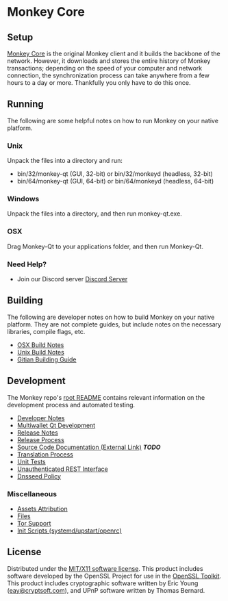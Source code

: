 Monkey Core
=====================

Setup
---------------------
[Monkey Core](http://monkey.vision) is the original Monkey client and it builds the backbone of the network. However, it downloads and stores the entire history of Monkey transactions; depending on the speed of your computer and network connection, the synchronization process can take anywhere from a few hours to a day or more. Thankfully you only have to do this once.

Running
---------------------
The following are some helpful notes on how to run Monkey on your native platform.

### Unix

Unpack the files into a directory and run:

- bin/32/monkey-qt (GUI, 32-bit) or bin/32/monkeyd (headless, 32-bit)
- bin/64/monkey-qt (GUI, 64-bit) or bin/64/monkeyd (headless, 64-bit)

### Windows

Unpack the files into a directory, and then run monkey-qt.exe.

### OSX

Drag Monkey-Qt to your applications folder, and then run Monkey-Qt.

### Need Help?

* Join our Discord server [Discord Server](https://discord.monkey.vision)

Building
---------------------
The following are developer notes on how to build Monkey on your native platform. They are not complete guides, but include notes on the necessary libraries, compile flags, etc.

- [OSX Build Notes](build-osx.md)
- [Unix Build Notes](build-unix.md)
- [Gitian Building Guide](gitian-building.md)

Development
---------------------
The Monkey repo's [root README](https://github.com/monkeyproject/monkeyv2/blob/master/README.md) contains relevant information on the development process and automated testing.

- [Developer Notes](developer-notes.md)
- [Multiwallet Qt Development](multiwallet-qt.md)
- [Release Notes](release-notes.md)
- [Release Process](release-process.md)
- [Source Code Documentation (External Link)](https://dev.visucore.com/bitcoin/doxygen/) ***TODO***
- [Translation Process](translation_process.md)
- [Unit Tests](unit-tests.md)
- [Unauthenticated REST Interface](REST-interface.md)
- [Dnsseed Policy](dnsseed-policy.md)

### Miscellaneous
- [Assets Attribution](assets-attribution.md)
- [Files](files.md)
- [Tor Support](tor.md)
- [Init Scripts (systemd/upstart/openrc)](init.md)

License
---------------------
Distributed under the [MIT/X11 software license](http://www.opensource.org/licenses/mit-license.php).
This product includes software developed by the OpenSSL Project for use in the [OpenSSL Toolkit](https://www.openssl.org/). This product includes
cryptographic software written by Eric Young ([eay@cryptsoft.com](mailto:eay@cryptsoft.com)), and UPnP software written by Thomas Bernard.
